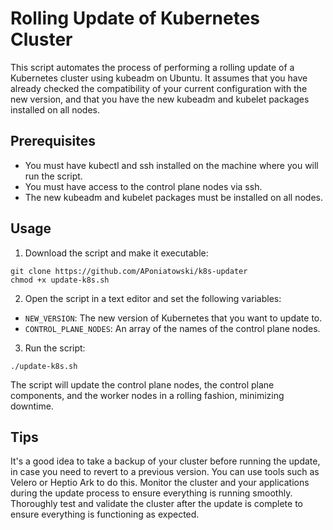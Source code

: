 # Rolling Update of Kubernetes Cluster
This script automates the process of performing a rolling update of a Kubernetes cluster using kubeadm on Ubuntu. It assumes that you have already checked the compatibility of your current configuration with the new version, and that you have the new kubeadm and kubelet packages installed on all nodes.

## Prerequisites
* You must have kubectl and ssh installed on the machine where you will run the script.
* You must have access to the control plane nodes via ssh.
* The new kubeadm and kubelet packages must be installed on all nodes.

## Usage
1. Download the script and make it executable:
``` 
git clone https://github.com/APoniatowski/k8s-updater
chmod +x update-k8s.sh
```

2. Open the script in a text editor and set the following variables:
* `NEW_VERSION`: The new version of Kubernetes that you want to update to.
* `CONTROL_PLANE_NODES`: An array of the names of the control plane nodes.

3. Run the script:
```
./update-k8s.sh
```
The script will update the control plane nodes, the control plane components, and the worker nodes in a rolling fashion, minimizing downtime.

## Tips
It's a good idea to take a backup of your cluster before running the update, in case you need to revert to a previous version. You can use tools such as Velero or Heptio Ark to do this.
Monitor the cluster and your applications during the update process to ensure everything is running smoothly.
Thoroughly test and validate the cluster after the update is complete to ensure everything is functioning as expected.
